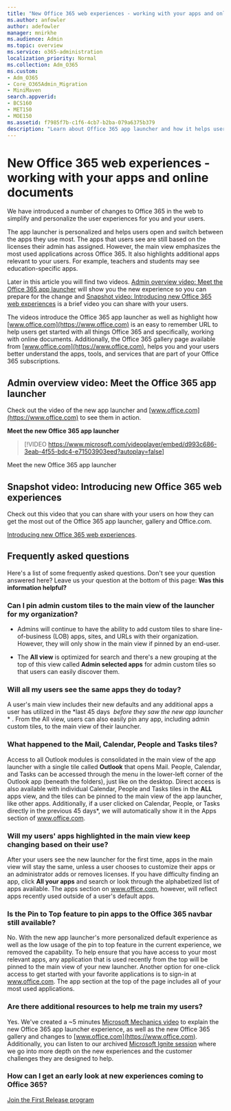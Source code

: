```yaml
---
title: "New Office 365 web experiences - working with your apps and online documents"
ms.author: anfowler
author: adefowler
manager: mnirkhe
ms.audience: Admin
ms.topic: overview
ms.service: o365-administration
localization_priority: Normal
ms.collection: Adm_O365
ms.custom:
- Adm_O365
- Core_O365Admin_Migration
- MiniMaven
search.appverid:
- BCS160
- MET150
- MOE150
ms.assetid: f7985f7b-c1f6-4cb7-b2ba-079a6375b379
description: "Learn about Office 365 app launcher and how it helps users open and switch between apps they use most."
---
```


# New Office 365 web experiences - working with your apps and online documents

We have introduced a number of changes to Office 365 in the web to simplify and personalize the user experiences for you and your users.
  
The app launcher is personalized and helps users open and switch between the apps they use most. The apps that users see are still based on the licenses their admin has assigned. However, the main view emphasizes the most used applications across Office 365. It also highlights additional apps relevant to your users. For example, teachers and students may see education-specific apps.
  
Later in this article you will find two videos. [Admin overview video: Meet the Office 365 app launcher](#admin-overview-video-meet-the-office-365-app-launcher) will show you the new experience so you can prepare for the change and [Snapshot video: Introducing new Office 365 web experiences](#snapshot-video-introducing-new-office-365-web-experiences) is a brief video you can share with your users. 
  
The videos introduce the Office 365 app launcher as well as highlight how [www.office.com](https://www.office.com) is an easy to remember URL to help users get started with all things Office 365 and specifically, working with online documents. Additionally, the Office 365 gallery page available from [www.office.com](https://www.office.com), helps you and your users better understand the apps, tools, and services that are part of your Office 365 subscriptions.
  
## Admin overview video: Meet the Office 365 app launcher
<a name="bkmk_Video"> </a>

Check out the video of the new app launcher and [www.office.com](https://www.office.com) to see them in action. 
  
**Meet the new Office 365 app launcher**

> [!VIDEO https://www.microsoft.com/videoplayer/embed/d993c686-3eab-4f55-bdc4-e71503903eed?autoplay=false]
  
Meet the new Office 365 app launcher
  
## Snapshot video: Introducing new Office 365 web experiences
<a name="bkmk_snapshot"> </a>

Check out this video that you can share with your users on how they can get the most out of the Office 365 app launcher, gallery and Office.com.
  
[Introducing new Office 365 web experiences](https://go.microsoft.com/fwlink/?linkid=862453).
  
## Frequently asked questions
<a name="bkmk_snapshot"> </a>

Here's a list of some frequently asked questions. Don't see your question answered here? Leave us your question at the bottom of this page: **Was this information helpful?**
  
### Can I pin admin custom tiles to the main view of the launcher for my organization?
<a name="bkmk_pinQ"> </a>

- Admins will continue to have the ability to add custom tiles to share line-of-business (LOB) apps, sites, and URLs with their organization. However, they will only show in the main view if pinned by an end-user.
    
- The **All view** is optimized for search and there's a new grouping at the top of this view called **Admin selected apps** for admin custom tiles so that users can easily discover them. 
    
### Will all my users see the same apps they do today?
<a name="bkmk_pinQ"> </a>

A user's main view includes their new defaults and any additional apps a user has utilized in the  *last 45 days ﻿ *before they saw the new app launcher* *  . From the All view, users can also easily pin any app, including admin custom tiles, to the main view of their launcher. 
  
### What happened to the Mail, Calendar, People and Tasks tiles?
<a name="mcpttiles"> </a>

Access to all Outlook modules is consolidated in the main view of the app launcher with a single tile called **Outlook** that opens Mail. People, Calendar, and Tasks can be accessed through the menu in the lower-left corner of the Outlook app (beneath the folders), just like on the desktop. Direct access is also available with individual Calendar, People and Tasks tiles in the **ALL** apps view, and the tiles can be pinned to the main view of the app launcher, like other apps. Additionally, if a user clicked on Calendar, People, or Tasks directly in the previous 45 days\*, we will automatically show it in the Apps section of www.office.com. 
  
### Will my users' apps highlighted in the main view keep changing based on their use?
<a name="mcpttiles"> </a>

After your users see the new launcher for the first time, apps in the main view will stay the same, unless a user chooses to customize their apps or an administrator adds or removes licenses. If you have difficulty finding an app, click **All your apps** and search or look through the alphabetized list of apps available. The apps section on www.office.com, however, will reflect apps recently used outside of a user's default apps. 
  
### Is the Pin to Top feature to pin apps to the Office 365 navbar still available?
<a name="mcpttiles"> </a>

No. With the new app launcher's more personalized default experience as well as the low usage of the pin to top feature in the current experience, we removed the capability. To help ensure that you have access to your most relevant apps, any application that is used recently from the top will be pinned to the main view of your new launcher. Another option for one-click access to get started with your favorite applications is to sign-in at www.office.com. The app section at the top of the page includes all of your most used applications.
  
### Are there additional resources to help me train my users?
<a name="mcpttiles"> </a>

Yes. We've created a ~5 minutes [Microsoft Mechanics video](https://youtu.be/9mEYBpUsb6k) to explain the new Office 365 app launcher experience, as well as the new Office 365 gallery and changes to [www.office.com](https://www.office.com). Additionally, you can listen to our archived [Microsoft Ignite session](https://m.youtube.com/watch?v=IMV97BwS5Xk) where we go into more depth on the new experiences and the customer challenges they are designed to help. 
  
### How can I get an early look at new experiences coming to Office 365?
<a name="mcpttiles"> </a>

[Join the First Release program](../manage/release-options-in-office-365.md)
  

